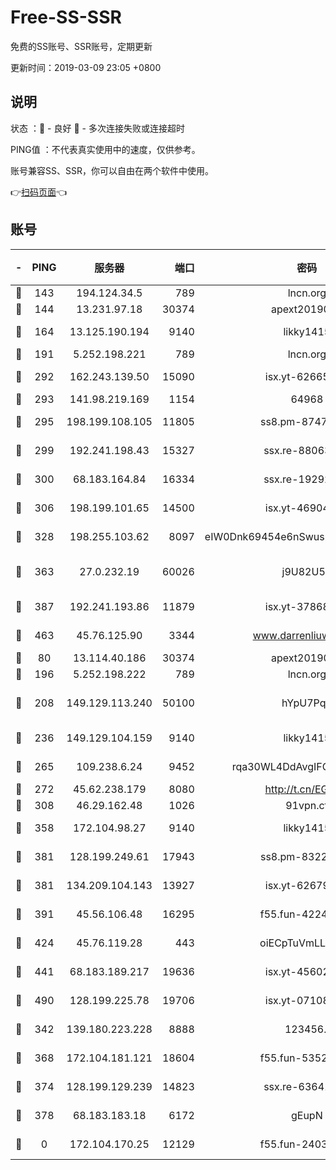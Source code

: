 # Free-SS-SSR

免费的SS账号、SSR账号，定期更新

更新时间：2019-03-09 23:05 +0800

## 说明

状态     ：🙂 - 良好 🙁 - 多次连接失败或连接超时

PING值   ：不代表真实使用中的速度，仅供参考。

账号兼容SS、SSR，你可以自由在两个软件中使用。

👉[扫码页面](https://liesauer.github.io/Free-SS-SSR/)👈

## 账号

|-|PING|服务器|端口|密码|加密方式|区域|
|:----:|:----:|:-----:|-----:|:----:|:----:|:----:|
|🙂|143|194.124.34.5|789|lncn.org|rc4|JP|
|🙂|144|13.231.97.18|30374|apext2019006|chacha20|JP|
|🙂|164|13.125.190.194|9140|likky1415|aes-256-cfb|KR|
|🙂|191|5.252.198.221|789|lncn.org|rc4|JP|
|🙂|292|162.243.139.50|15090|isx.yt-62665440|aes-256-cfb|US|
|🙂|293|141.98.219.169|1154|64968|chacha20|US|
|🙂|295|198.199.108.105|11805|ss8.pm-87479488|aes-256-cfb|US|
|🙂|299|192.241.198.43|15327|ssx.re-88063170|aes-256-cfb|US|
|🙂|300|68.183.164.84|16334|ssx.re-19292784|aes-256-cfb|US|
|🙂|306|198.199.101.65|14500|isx.yt-46904516|aes-256-cfb|US|
|🙂|328|198.255.103.62|8097|eIW0Dnk69454e6nSwuspv9DmS201tQ0D|aes-256-cfb|US|
|🙂|363|27.0.232.19|60026|j9U82U53|xchacha20-ietf-poly1305|HK|
|🙂|387|192.241.193.86|11879|isx.yt-37868942|aes-256-cfb|US|
|🙂|463|45.76.125.90|3344|www.darrenliuwei.com|aes-256-cfb|AU|
|🙂|80|13.114.40.186|30374|apext2019006|chacha20|JP|
|🙂|196|5.252.198.222|789|lncn.org|rc4|JP|
|🙂|208|149.129.113.240|50100|hYpU7PqP|chacha20-ietf-poly1305|CN|
|🙂|236|149.129.104.159|9140|likky1415|aes-256-cfb|HK|
|🙂|265|109.238.6.24|9452|rqa30WL4DdAvgIFG6Fs3znzTa|aes-256-cfb|FR|
|🙂|272|45.62.238.179|8080|http://t.cn/EGJIyrl|rc4-md5|CA|
|🙂|308|46.29.162.48|1026|91vpn.cf|rc4-md5|RU|
|🙂|358|172.104.98.27|9140|likky1415|aes-256-cfb|JP|
|🙂|381|128.199.249.61|17943|ss8.pm-83224449|aes-256-cfb|SG|
|🙂|381|134.209.104.143|13927|isx.yt-62679533|aes-256-cfb|SG|
|🙂|391|45.56.106.48|16295|f55.fun-42240509|aes-256-cfb|US|
|🙂|424|45.76.119.28|443|oiECpTuVmLLxk4Ts|aes-256-cfb|AU|
|🙂|441|68.183.189.217|19636|isx.yt-45602835|aes-256-cfb|SG|
|🙂|490|128.199.225.78|19706|isx.yt-07108179|aes-256-cfb|SG|
|🙁|342|139.180.223.228|8888|123456..|aes-256-cfb|JP|
|🙁|368|172.104.181.121|18604|f55.fun-53524229|aes-256-cfb|SG|
|🙁|374|128.199.129.239|14823|ssx.re-63641713|aes-256-cfb|SG|
|🙁|378|68.183.183.18|6172|gEupN|aes-256-cfb|SG|
|🙁|0|172.104.170.25|12129|f55.fun-24030753|aes-256-cfb|SG|
